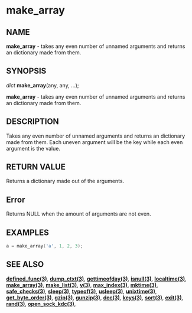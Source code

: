 # make_array

## NAME

**make_array** - takes any even number of unnamed arguments and returns an dictionary made from them.

## SYNOPSIS

*dict* **make_array**(any, any, ...);

**make_array** - takes any even number of unnamed arguments and returns an dictionary made from them.

## DESCRIPTION

Takes any even number of unnamed arguments and returns an dictionary made from them.
Each uneven argument will be the key while each even argument is the value.

## RETURN VALUE

Returns a dictionary made out of the arguments.

## Error

Returns NULL when the amount of arguments are not even.

## EXAMPLES

```cpp
a = make_array('a', 1, 2, 3);
```

## SEE ALSO

**[defined_func(3)](defined_func.md)**,
**[dump_ctxt(3)](dump_ctxt.md)**,
**[gettimeofday(3)](gettimeofday.md)**,
**[isnull(3)](isnull.md)**,
**[localtime(3)](localtime.md)**,
**[make_array(3)](make_array.md)**,
**[make_list(3)](make_list.md)**,
**[v(3)](v.md)**,
**[max_index(3)](max_index.md)**,
**[mktime(3)](mktime.md)**,
**[safe_checks(3)](safe_checks.md)**,
**[sleep(3)](sleep.md)**,
**[typeof(3)](typeof.md)**,
**[usleep(3)](usleep.md)**,
**[unixtime(3)](unixtime.md)**,
**[get_byte_order(3)](get_byte_order.md)**,
**[gzip(3)](gzip.md)**,
**[gunzip(3)](gunzip.md)**,
**[dec(3)](dec.md)**,
**[keys(3)](keys.md)**,
**[sort(3)](sort.md)**,
**[exit(3)](exit.md)**,
**[rand(3)](rand.md)**,
**[open_sock_kdc(3)](open_sock_kdc.md)**,
